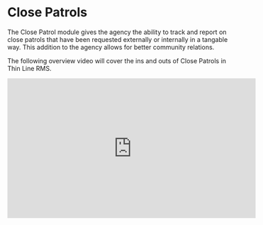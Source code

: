 # Close Patrols

The Close Patrol module gives the agency the ability to track and report on close patrols that have been requested externally or internally in a tangable way.  This addition to the agency allows for better community relations.

The following overview video will cover the ins and outs of Close Patrols in Thin Line RMS.

<iframe width="560" height="315" src="https://www.youtube.com/embed/bYlULZwJBIA" title="YouTube video player" frameborder="0" allow="accelerometer; autoplay; clipboard-write; encrypted-media; gyroscope; picture-in-picture" allowfullscreen></iframe>

